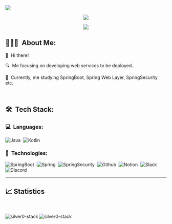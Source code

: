 ![](https://github.com/silver0-stack/silver0-stack/cord.gif)
<p align="center">
	<a href="mailto:dev.choiey@gmail.com">
		<img src="https://img.shields.io/badge/Gmail-D14836?style=for-the-badge&logo=gmail&logoColor=white" />
	</a>
</p>
<p align="center">
	<img src="https://komarev.com/ghpvc/?username=silver0-stack1619&color=blueviolet&style=flat-square&label=Profile+Views" />
</p>

## 👨🏻‍💻 &nbsp;About Me:

<p>👋 &nbsp;Hi there!</p>
<p>🔍 &nbsp;Me focusing on developing web services to be deployed..</p>
<p>🌱 &nbsp;Currently, me studying SpringBoot, Spring Web Layer, SpringSecurity etc. </p>


<br />

## 🛠 &nbsp;Tech Stack:
### 💻 &nbsp;Languages:

![Java](https://img.shields.io/badge/-Java-05122A?style=flat&logo=Java&logoColor=6DB33F)&nbsp;
![Kotlin](https://img.shields.io/badge/-Kotlin-05122A?style=flat&logo=Kotlin&logoColor=7F52FF)&nbsp;

### 🚀 &nbsp;Technologies:

![SpringBoot](https://img.shields.io/badge/-SpringBoot-05122A?style=flat&logo=SpringBoot&logoColor=6DB33F)&nbsp;
![Spring](https://img.shields.io/badge/-Spring-05122A?style=flat&logo=Spring&logoColor=6DB33F)&nbsp;
![SpringSecurity](https://img.shields.io/badge/-SpringSecurity-05122A?style=flat&logo=SpringSecurity&logoColor=6DB33F)&nbsp;
![Github](https://img.shields.io/badge/-Github-05122A?style=flat&logo=github)&nbsp;
![Notion](https://img.shields.io/badge/Notion-05122A?style=flat-square&logo=Notion&logoColor=white)&nbsp;
![Slack](https://img.shields.io/badge/Slack-05122A?style=flat-square&logo=slack&logoColor=4A154B)&nbsp;
![Discord](https://img.shields.io/badge/Discord-05122A?style=flat-square&logo=discord&logoColor=5865F2)&nbsp;
<hr />

## 📈 Statistics

<br/>
<p align="center">
<img align="left" src="https://github-readme-stats.vercel.app/api/top-langs?username=silver0-stack&show_icons=true&theme=dark&locale=en&layout=compact" alt="silver0-stack" All inbuilt themes="dark" />
<img align="left" src="https://github-readme-stats.vercel.app/api?username=silver0-stack&show_icons=true&locale=en&theme=dark" alt="silver0-stack"/>
</p>


